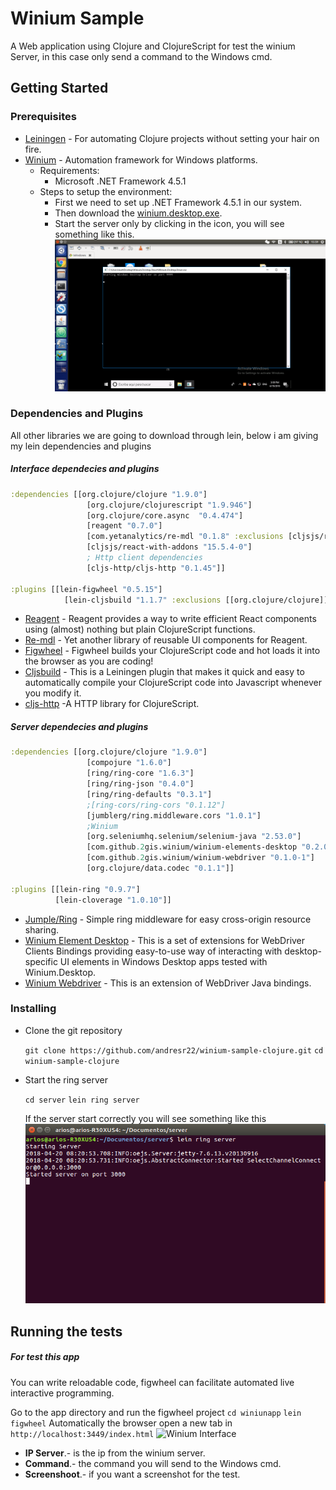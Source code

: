 # Winium Sample

A Web application using Clojure and ClojureScript for test the winium Server, in this case only send a command to the Windows cmd.

## Getting Started

### Prerequisites

* [Leiningen](https://leiningen.org/) - For automating Clojure projects without setting your hair on fire.
* [Winium](https://github.com/2gis/Winium) - Automation framework for Windows platforms.
	* Requirements:
		* Microsoft .NET Framework 4.5.1
	* Steps to setup the environment:
		* First we need to set up .NET Framework 4.5.1 in our system.
		* Then download the [winium.desktop.exe](https://github.com/2gis/Winium.Desktop/releases).
		* Start the server only by clicking in the icon, you will see something like this.
![Winium Server](https://github.com/andresr22/winium-sample-clojure/raw/master/assets/winiumStart.png)


### Dependencies and Plugins

All other libraries we are going to download through lein, below i am giving my lein dependencies and plugins

##### Interface dependecies and plugins

```clojure
:dependencies [[org.clojure/clojure "1.9.0"]
                 [org.clojure/clojurescript "1.9.946"]
                 [org.clojure/core.async  "0.4.474"]
                 [reagent "0.7.0"]
                 [com.yetanalytics/re-mdl "0.1.8" :exclusions [cljsjs/react-with-addons]]
                 [cljsjs/react-with-addons "15.5.4-0"]
                 ; Http client dependencies
                 [cljs-http/cljs-http "0.1.45"]]

:plugins [[lein-figwheel "0.5.15"]
            [lein-cljsbuild "1.1.7" :exclusions [[org.clojure/clojure]]]]
```

* [Reagent](https://github.com/reagent-project/reagent) - Reagent provides a way to write efficient React components using (almost) nothing but plain ClojureScript functions.
* [Re-mdl](https://github.com/yetanalytics/re-mdl) - Yet another library of reusable UI components for Reagent.
* [Figwheel](https://github.com/bhauman/lein-figwheel) - Figwheel builds your ClojureScript code and hot loads it into the browser as you are coding!
* [Cljsbuild](https://github.com/emezeske/lein-cljsbuild) - This is a Leiningen plugin that makes it quick and easy to automatically compile your ClojureScript code into Javascript whenever you modify it.
* [cljs-http](https://github.com/r0man/cljs-http) -A HTTP library for ClojureScript.

##### Server dependecies and plugins

```clojure
:dependencies [[org.clojure/clojure "1.9.0"]
                 [compojure "1.6.0"]
                 [ring/ring-core "1.6.3"]
                 [ring/ring-json "0.4.0"]
                 [ring/ring-defaults "0.3.1"]
                 ;[ring-cors/ring-cors "0.1.12"]
                 [jumblerg/ring.middleware.cors "1.0.1"]
                 ;Winium
                 [org.seleniumhq.selenium/selenium-java "2.53.0"]
                 [com.github.2gis.winium/winium-elements-desktop "0.2.0-1"]
                 [com.github.2gis.winium/winium-webdriver "0.1.0-1"]
                 [org.clojure/data.codec "0.1.1"]]

:plugins [[lein-ring "0.9.7"]
          [lein-cloverage "1.0.10"]]
```

* [Jumple/Ring](https://github.com/jumblerg/ring.middleware.cors) - Simple ring middleware for easy cross-origin resource sharing.
* [Winium Element Desktop](https://github.com/2gis/Winium.Elements) - This is a set of extensions for WebDriver Clients Bindings providing easy-to-use way of interacting with desktop-specific UI elements in Windows Desktop apps tested with Winium.Desktop.
* [Winium Webdriver](https://github.com/2gis/Winium/tree/master/java) - This is an extension of WebDriver Java bindings.

### Installing

* Clone the git repository

    `
    git clone https://github.com/andresr22/winium-sample-clojure.git
    `
    `
    cd winium-sample-clojure
    `

* Start the ring server

    `
    cd server
    `
    `
    lein ring server
    `

	If the server start correctly you will see something like this
    ![Ring Server](https://github.com/andresr22/winium-sample-clojure/raw/master/assets/ringServer.png)


## Running the tests

##### For test this app

You can write reloadable code, figwheel can facilitate automated live interactive programming.

Go to the app directory and run the figwheel project
`
cd winiunapp
`
`
lein figwheel
`
Automatically the browser open a new tab in `http://localhost:3449/index.html`
![Winium Interface](https://github.com/andresr22/winium-sample-clojure/raw/master/assets/interfface.png)

* __IP Server__.- is the ip from the winium server.
* __Command__.- the command you will send to the Windows cmd.
* __Screenshoot__.- if you want a screenshot for the test.





